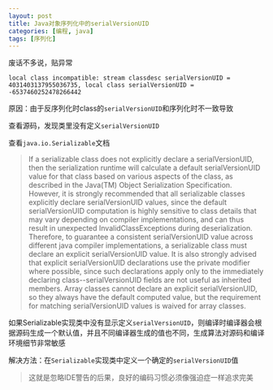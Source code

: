 ```yaml
---
layout: post
title: Java对象序列化中的serialVersionUID
categories: [编程, java]
tags: [序列化]
---
```



废话不多说，贴异常
```
local class incompatible: stream classdesc serialVersionUID = 4031403137955036735, local class serialVersionUID = -6537460252478266442

```

原因：由于反序列化时class的`serialVersionUID`和序列化时不一致导致

查看源码，发现类里没有定义`serialVersionUID`

查看`java.io.Serializable`文档

>  If a serializable class does not explicitly declare a serialVersionUID, then the serialization runtime will calculate a default serialVersionUID value for that class based on various aspects of the class, as described in the Java(TM) Object Serialization Specification. However, it is strongly recommended that all serializable classes explicitly declare serialVersionUID values, since the default serialVersionUID computation is highly sensitive to class details that may vary depending on compiler implementations, and can thus result in unexpected InvalidClassExceptions during deserialization. Therefore, to guarantee a consistent serialVersionUID value across different java compiler implementations, a serializable class must declare an explicit serialVersionUID value. It is also strongly advised that explicit serialVersionUID declarations use the private modifier where possible, since such declarations apply only to the immediately declaring class--serialVersionUID fields are not useful as inherited members. Array classes cannot declare an explicit serialVersionUID, so they always have the default computed value, but the requirement for matching serialVersionUID values is waived for array classes.

如果Serializable实现类中没有显示定义`serialVersionUID`，则编译时编译器会根据源码生成一个默认值，并且不同编译器生成的值也不同，生成算法对源码和编译环境细节非常敏感

解决方法：在`Serializable`实现类中定义一个确定的`serialVersionUID`值

> 这就是忽略IDE警告的后果，良好的编码习惯必须像强迫症一样追求完美